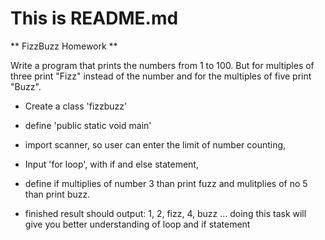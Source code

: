 # This is README.md
** FizzBuzz Homework **

Write a program that prints the numbers from 1 to 100. But for multiples of three print "Fizz" instead of the number and for the multiples of five print "Buzz".

* Create a class 'fizzbuzz'
* define 'public static void main'
* import scanner,  so user can enter the limit of number counting,
* Input 'for loop', with if and else statement,
* define if multiplies of number 3 than print fuzz and mulitplies of no 5 than print buzz. 
 
* finished result should output: 1, 2, fizz, 4, buzz ... doing this task will give you better understanding of loop and if statement
